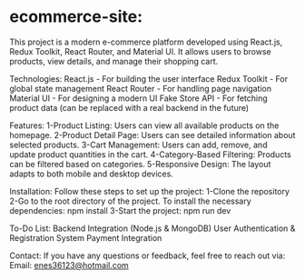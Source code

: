 # ecommerce-site:

This project is a modern e-commerce platform developed using React.js, Redux Toolkit, React Router, and Material UI. It allows users to browse products, view details, and manage their shopping cart.

 Technologies:
React.js - For building the user interface
Redux Toolkit - For global state management
React Router - For handling page navigation
Material UI - For designing a modern UI
Fake Store API - For fetching product data (can be replaced with a real backend in the future)

 Features:
1-Product Listing: Users can view all available products on the homepage.
2-Product Detail Page: Users can see detailed information about selected products.
3-Cart Management: Users can add, remove, and update product quantities in the cart.
4-Category-Based Filtering: Products can be filtered based on categories.
5-Responsive Design: The layout adapts to both mobile and desktop devices.

 Installation:
Follow these steps to set up the project:
1-Clone the repository
2-Go to the root directory of the project. To install the necessary dependencies: npm install
3-Start the project: npm run dev

To-Do List:
Backend Integration (Node.js & MongoDB)
User Authentication & Registration System
Payment Integration

Contact:
If you have any questions or feedback, feel free to reach out via:
Email: enes36123@hotmail.com

